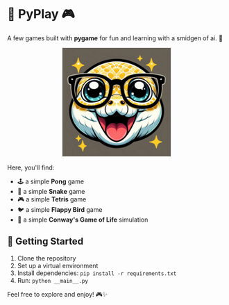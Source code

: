 # 🐍 PyPlay 🎮

A few games built with **pygame** for fun and learning with a smidgen of ai. 🚀

<div align="center">
<img src="art/icon.png" width="250">
</div>

Here, you'll find:

- 🕹️ a simple **Pong** game
- 🐍 a simple **Snake** game
- 🎮 a simple **Tetris** game
- 🐦 a simple **Flappy Bird** game
- 🌱 a simple **Conway's Game of Life** simulation

## 🚀 Getting Started

1. Clone the repository
2. Set up a virtual environment
3. Install dependencies: `pip install -r requirements.txt`
4. Run: `python __main__.py`

Feel free to explore and enjoy! 🎮✨
